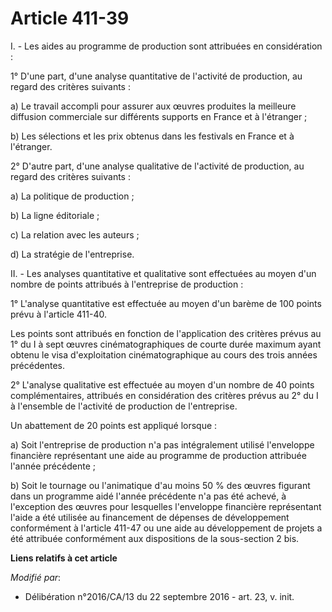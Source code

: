 # Article 411-39

I. - Les aides au programme de production sont attribuées en considération :

1° D'une part, d'une analyse quantitative de l'activité de production, au regard des critères suivants :

a) Le travail accompli pour assurer aux  œuvres produites la meilleure diffusion commerciale sur différents  supports en
France et à l'étranger ;

b) Les sélections et les prix obtenus dans les festivals en France et à l'étranger.

2° D'autre part, d'une analyse qualitative de l'activité de production, au regard des critères suivants :

a) La politique de production ;

b) La ligne éditoriale ;

c) La relation avec les auteurs ;

d) La stratégie de l'entreprise.

II. - Les analyses quantitative et  qualitative sont effectuées au moyen d'un nombre de points attribués à  l'entreprise de
production :

1° L'analyse quantitative est effectuée au moyen d'un barème de 100 points prévu à l'article 411-40.

Les points sont attribués en fonction de  l'application des critères prévus au 1° du I à sept œuvres  cinématographiques de
courte durée maximum ayant obtenu le visa  d'exploitation cinématographique au cours des trois années précédentes.

2° L'analyse qualitative est effectuée au  moyen d'un nombre de 40 points complémentaires, attribués en  considération des
critères prévus au 2° du I à l'ensemble de l'activité  de production de l'entreprise.

Un abattement de 20 points est appliqué lorsque :

a) Soit l'entreprise de production n'a pas  intégralement utilisé l'enveloppe financière représentant une aide au  programme
de production attribuée l'année précédente ;

b) Soit le tournage ou l'animatique d'au  moins 50 % des œuvres figurant dans un programme aidé l'année précédente  n'a pas
été achevé, à l'exception des œuvres pour lesquelles  l'enveloppe financière représentant l'aide a été utilisée au
financement  de dépenses de développement conformément à l'article 411-47 ou une  aide au développement de projets a été
attribuée conformément aux  dispositions de la sous-section 2 bis.

**Liens relatifs à cet article**

_Modifié par_:

  - Délibération n°2016/CA/13 du 22 septembre 2016 - art. 23, v. init.
